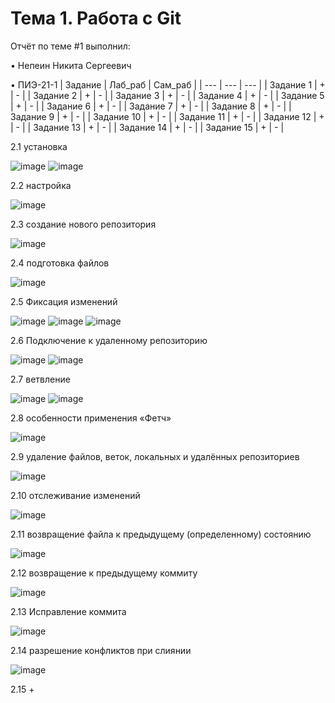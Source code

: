 # Тема 1. Работа с Git
Отчёт по теме #1 выполнил:

• Непеин Никита Сергеевич

• ПИЭ-21-1
| Задание | Лаб_раб | Сам_раб |
| --- | --- | --- |
| Задание 1 | + | - |
| Задание 2 | + | - |
| Задание 3 | + | - |
| Задание 4 | + | - |
| Задание 5 | + | - |
| Задание 6 | + | - |
| Задание 7 | + | - |
| Задание 8 | + | - |
| Задание 9 | + | - |
| Задание 10 | + | - |
| Задание 11 | + | - |
| Задание 12 | + | - |
| Задание 13 | + | - |
| Задание 14 | + | - |
| Задание 15 | + | - |

2.1 установка

 ![image](https://github.com/yarcheee/Software_Engineering/assets/99402010/ee6bcd2b-7e44-4a7c-98e1-f33c8255f7b7)
 ![image](https://github.com/yarcheee/Software_Engineering/assets/99402010/388ffe98-7136-443f-b4cf-83125a1a0d1b)

2.2 настройка

![image](https://github.com/yarcheee/Software_Engineering/assets/99402010/fa00afec-9223-4697-a67b-fef94e83884e)

2.3 создание нового репозитория 

![image](https://github.com/yarcheee/Software_Engineering/assets/99402010/7cfc93ae-28f2-4008-ae4c-4e54cce978e7)

2.4 подготовка файлов

  ![image](https://github.com/yarcheee/Software_Engineering/assets/99402010/6b24d7e2-a145-491d-9356-6f36b59846bd)

2.5 Фиксация изменений 

 ![image](https://github.com/yarcheee/Software_Engineering/assets/99402010/a502dd76-1836-4573-85dd-90130ace2524)
![image](https://github.com/yarcheee/Software_Engineering/assets/99402010/90c16e4d-c5bc-44b6-80b3-ad76ea2d5477)
![image](https://github.com/yarcheee/Software_Engineering/assets/99402010/cdaf2b5c-5fb2-481e-8948-1bd6e9cb932c)

2.6 Подключение к удаленному репозиторию

![image](https://github.com/yarcheee/Software_Engineering/assets/99402010/19b08d82-ea6a-4188-a0a7-9a9def6c112b)
![image](https://github.com/yarcheee/Software_Engineering/assets/99402010/7dabc299-588b-4d6b-b1cb-bc7402bc1725)

2.7 ветвление

![image](https://github.com/yarcheee/Software_Engineering/assets/99402010/6af97f04-1f9d-4969-8578-bc89f959ec1b)
![image](https://github.com/yarcheee/Software_Engineering/assets/99402010/e2c27a15-231f-48b5-9c36-9c4d665212ed)

2.8 особенности применения «Фетч»

![image](https://github.com/yarcheee/Software_Engineering/assets/99402010/f56468c3-b214-47db-b7c3-345967ea0e9c)

2.9 удаление файлов, веток, локальных и удалённых репозиториев

![image](https://github.com/yarcheee/Software_Engineering/assets/99402010/f118e4e1-283d-446e-b9fb-c554992bc260)
 
2.10 отслеживание изменений

![image](https://github.com/yarcheee/Software_Engineering/assets/99402010/e394582b-ca4c-413f-bcb6-c599c5117bcb)

2.11 возвращение файла к предыдущему (определенному) состоянию

![image](https://github.com/yarcheee/Software_Engineering/assets/99402010/8820c353-c0fa-4c3b-b650-0beffd3edb58)
 
2.12 возвращение к предыдущему коммиту

![image](https://github.com/yarcheee/Software_Engineering/assets/99402010/550d5b55-a883-427d-b12c-d70cd02db823)
 
2.13 Исправление коммита

![image](https://github.com/yarcheee/Software_Engineering/assets/99402010/1ea5c948-5897-4538-a8ee-305d8b7dbb79)

2.14 разрешение конфликтов при слиянии

![image](https://github.com/yarcheee/Software_Engineering/assets/99402010/a2783d9e-0278-4d75-9a16-e585662d94c8)
 
2.15 +




